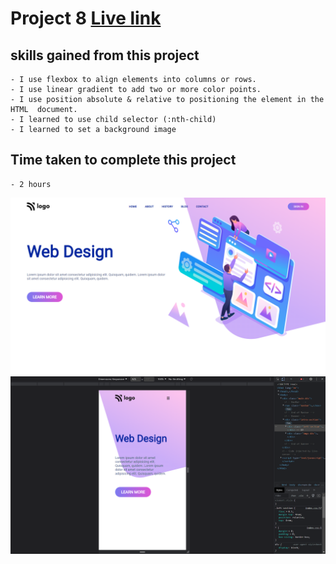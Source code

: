 # Project 8 [Live link](https://myclassproject8.netlify.app/)

## skills gained from this project
    - I use flexbox to align elements into columns or rows.
    - I use linear gradient to add two or more color points.
    - I use position absolute & relative to positioning the element in the HTML  document.
    - I learned to use child selector (:nth-child)
    - I learned to set a background image

## Time taken to complete this project
    - 2 hours

![image](./Screenshot%20(368).png)
![image](./Screenshot%20(10).png)